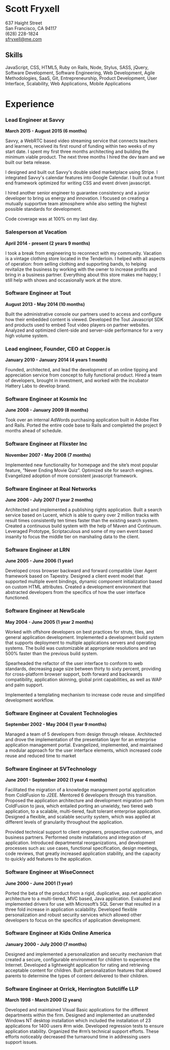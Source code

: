 # Scott Fryxell

637 Haight Street  
San Francisco, CA 94117  
(628) 228-1824  
<sfryxell@me.com>  

## Skills

JavaScript, CSS, HTML5, Ruby on Rails, Node, Stylus, SASS, jQuery, Software Development, Software Engineering, Web Development, Agile Methodologies, SaaS, Git, Entrepreneurship, Product Development, User Interface, Scalability, Web Applications, Mobile Applications

# Experience

### Lead Engineer at Savvy
**March 2015 - August 2015 (6 months)**

Savvy, a WebRTC based video streaming service that connects teachers and learners, received its first round of funding within two weeks of my start date. I spent my first three months architecting and building the minimum viable product. The next three months I hired the dev team and we built our beta release.

I designed and built out Savvy's double sided marketplace using Stripe. I integrated Savvy's calendar features into Google Calendar. I built out a front end framework optimized for writing CSS and event driven javascript.

I hired another senior engineer to guarantee consistency and a junior developer to bring us energy and innovation. I focused on creating a mutually supportive team atmosphere while also setting the highest possible standards for development.

Code coverage was at 100% on my last day.

### Salesperson at Vacation
**April 2014 - present (2 years 9 months)**

I took a break from engineering to reconnect with my community. Vacation is a vintage clothing store located in the Tenderloin. I helped with all aspects of operation: from selling clothing and supporting bands, to helping  revitalize the business by working with the owner to increase profits and bring in a business partner. Everything about this store makes me happy; I still help with shows and occasionally work at the store.

### Software Engineer at Tout
**August 2013 - May 2014 (10 months)**

Built the administrative console our partners used to access and configure how their embedded content is viewed. Developed the Tout Javascript SDK and products used to embed Tout video players on partner websites. Analyzed and optimized client-side and server-side performance for a very high volume system.

### Lead engineer, Founder, CEO at Copper.is
**January 2010 - January 2014 (4 years 1 month)**

Founded, architected, and lead the development of an online tipping and appreciation service from concept to fully functional product. Hired a team of developers,  brought in investment, and worked with the incubator Hattery Labs to develop brand.

### Software Engineer at Kosmix Inc
**June 2008 - January 2009 (8 months)**

Took over an internal AdWords purchasing application built in Adobe Flex and Rails. Ported the entire code base to Rails and completed the project 9 months ahead of schedule.

### Software Engineer at Flixster Inc
**November 2007 - May 2008 (7 months)**

Implemented new functionality for homepage and the site’s most popular feature, “Never Ending Movie Quiz”. Optimized site for search engines. Evangelized adoption of more consistent javascript framework.

### Software Engineer at Real Networks
**June 2006 - July 2007 (1 year 2 months)**

Architected and implemented a publishing rights application. Built a search service based on Lucent, which is able to query over 2 million tracks with result times consistently ten times faster than the existing search system. Created a continuous build system with the help of Maven and Continuum. Leveraged Prototype, Scriptaculous and some of my own event based insanity to focus the middle tier on marshaling data to the client.

### Software Engineer at LRN
**June 2005 - June 2006 (1 year)**

Developed cross browser backward and forward compatible User Agent framework based on Tapestry. Designed a client event model that supported multiple event bindings, dynamic component initialization based on custom HTML attributes. Created a development environment that abstracted developers from the specifics of how the user interface functioned.

### Software Engineer at NewScale
**May 2004 - June 2005 (1 year 2 months)**

Worked with offshore developers on best practices for struts, tiles, and general application development. Implemented a development build system that supports deployment to multiple applications servers and operating systems. The build was customizable at appropriate resolutions and ran 500% faster than the previous build system.

Spearheaded the refactor of the user interface to conform to web standards, decreasing page size between thirty to sixty percent, providing for cross-platform browser support, both forward and backwards compatibility, application skinning, global print capabilities, as well as WAP and palm support.

Implemented a templating mechanism to increase code reuse and simplified development workflow.

### Software Engineer at Covalent Technologies
**September 2002 - May 2004 (1 year 9 months)**

Managed a team of 5 developers from design through release. Architected and drove the implementation of the presentation layer for an enterprise application management portal. Evangelized, implemented, and maintained a modular approach for the user interface elements, which increased code reuse and reduced time to market

### Software Engineer at SVTechnology
**June 2001 - September 2002 (1 year 4 months)**

Facilitated the migration of a knowledge management portal application from ColdFusion to J2EE. Mentored 6 developers through this transition. Proposed the application architecture and development migration path from ColdFusion to java, which entailed porting an unwieldy, two tiered web application, to a scalable, multi-tiered, fault tolerant enterprise application. Designed a flexible, and scalable security system, which was applied at different levels of granularity throughout the application.

Provided technical support to client engineers, prospective customers, and business partners. Performed onsite installations and integration of application. Introduced departmental reorganizations, and development processes such as: use cases, functional specification, design meetings, code reviews, that greatly increased application stability, and the capacity to quickly add features to the application.

### Software Engineer at WiseConnect
**June 2000 - June 2001 (1 year)**

Ported the beta of the product from a rigid, duplicative, asp.net application architecture to a multi-tiered, MVC based, Java application. Evaluated and implemented drivers for use with Microsoft’s SQL Server that resulted in a three fold increase in application scalability. Developed flexible personalization and robust security services which allowed other developers to focus on the specifics of application development.

### Software Engineer at Kids Online America
**January 2000 - July 2000 (7 months)**

Designed and implemented a personalization and security mechanism that created a secure, configurable environment for children to experience the Internet. Developed a lightweight application for rating and retrieving acceptable content for children. Built personalization features that allowed parents to determine the types of content delivered to their children.

### Software Engineer at Orrick, Herrington Sutcliffe LLP
**March 1998 - March 2000 (2 years)**

Developed and maintained Visual Basic applications for the different departments within the firm. Designed and implemented an unattended Windows NT desktop installation which included the installation of 23  applications for 1400 users #rm wide. Developed regression tests to ensure application stability. Organized the #rm’s technical support efforts. These efforts noticeably decreased the turnaround time in addressing users support issues.
